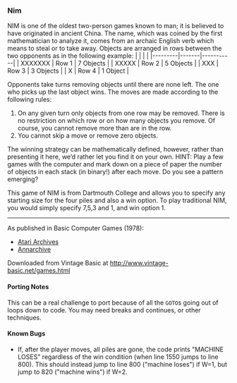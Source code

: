 ### Nim

NIM is one of the oldest two-person games known to man; it is believed to have originated in ancient China. The name, which was coined by the first mathematician to analyze it, comes from an archaic English verb which means to steal or to take away. Objects are arranged in rows between the two opponents as in the following example:
|         |       |           |
|---------|-------|-----------|
| XXXXXXX | Row 1 | 7 Objects |
| XXXXX   | Row 2 | 5 Objects |
| XXX     | Row 3 | 3 Objects |
| X       | Row 4 | 1 Object  |

Opponents take turns removing objects until there are none left. The one who picks up the last object wins. The moves are made according to the following rules:
1. On any given turn only objects from one row may be removed. There is no restriction on which row or on how many objects you remove. Of course, you cannot remove more than are in the row.
2. You cannot skip a move or remove zero objects.

The winning strategy can be mathematically defined, however, rather than presenting it here, we’d rather let you find it on your own. HINT: Play a few games with the computer and mark down on a piece of paper the number of objects in each stack (in binary!) after each move. Do you see a pattern emerging?

This game of NIM is from Dartmouth College and allows you to specify any starting size for the four piles and also a win option. To play traditional NIM, you would simply specify 7,5,3 and 1, and win option 1.

---

As published in Basic Computer Games (1978):
- [Atari Archives](https://www.atariarchives.org/basicgames/showpage.php?page=118)
- [Annarchive](https://annarchive.com/files/Basic_Computer_Games_Microcomputer_Edition.pdf#page=133)

Downloaded from Vintage Basic at
http://www.vintage-basic.net/games.html

#### Porting Notes

This can be a real challenge to port because of all the `GOTO`s going out of loops down to code. You may need breaks and continues, or other techniques.

#### Known Bugs

- If, after the player moves, all piles are gone, the code prints "MACHINE LOSES" regardless of the win condition (when line 1550 jumps to line 800).  This should instead jump to line 800 ("machine loses") if W=1, but jump to 820 ("machine wins") if W=2.

